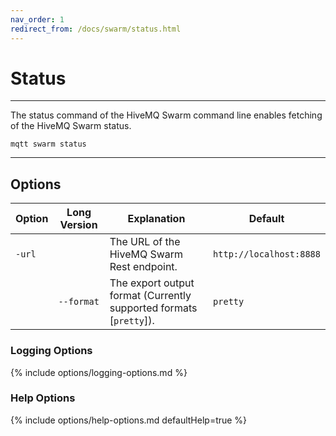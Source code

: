 ```yaml
---
nav_order: 1
redirect_from: /docs/swarm/status.html
---
```


# Status

***

The status command of the HiveMQ Swarm command line enables fetching of the HiveMQ Swarm status.

```
mqtt swarm status
```

***

## Options

| Option | Long Version | Explanation                                                        | Default                 |
|--------|--------------|--------------------------------------------------------------------|-------------------------|
| `-url` |              | The URL of the HiveMQ Swarm Rest endpoint.                         | `http://localhost:8888` |
|        | `--format`   | The export output format (Currently supported formats [`pretty`]). | `pretty`                |

### Logging Options

{% include options/logging-options.md %}

### Help Options

{% include options/help-options.md defaultHelp=true %}

